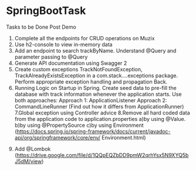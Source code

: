 # SpringBootTask

Tasks to be Done Post Demo
1. Complete all the endpoints for CRUD operations on Muzix
2. Use h2-console to view in-memory data
3. Add an endpoint to search trackByName. Understand @Query and parameter passing to
@Query
4. Generate API documentation using Swagger 2
5. Create custom exceptions TrackNotFoundException, TrackAlreadyExistsException in a
com.stack....exceptions package. Perform appropriate exception handling and propagation
Back.
6. Running Logic on Startup in Spring. Create seed data to pre-fill the database with track
information whenever the application starts. Use both approaches:
Approach 1: ApplicationListener<ContextRefreshedEvent>
Approach 2: CommandLineRunner (Find out how it differs from ApplicationRunner)
7.Global exception using Controller advice
8.Remove all hard coded data from the application code to application.properties
a)by using @Value.
b)by using @PropertySource
c)by using Environment
(https://docs.spring.io/spring-framework/docs/current/javadoc-api/org/springframework/core/env/
Environment.html)
9) Add @Lombok
(https://drive.google.com/file/d/1QQpEQZbDD9pmW2qrhYsx5N9XYQ5bJ5dM/view)
